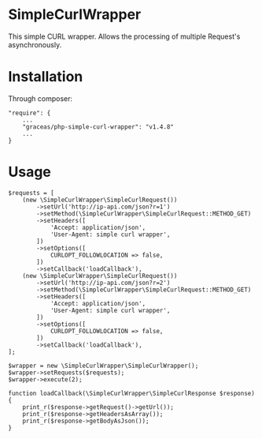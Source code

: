 SimpleCurlWrapper
====================

This simple CURL wrapper. Allows the processing of multiple Request's asynchronously.

Installation
============

Through composer:

    "require": {
        ...
        "graceas/php-simple-curl-wrapper": "v1.4.8"
        ...
    }

Usage
=====

    $requests = [
        (new \SimpleCurlWrapper\SimpleCurlRequest())
            ->setUrl('http://ip-api.com/json?r=1')
            ->setMethod(\SimpleCurlWrapper\SimpleCurlRequest::METHOD_GET)
            ->setHeaders([
                'Accept: application/json',
                'User-Agent: simple curl wrapper',
            ])
            ->setOptions([
                CURLOPT_FOLLOWLOCATION => false,
            ])
            ->setCallback('loadCallback'),
        (new \SimpleCurlWrapper\SimpleCurlRequest())
            ->setUrl('http://ip-api.com/json?r=2')
            ->setMethod(\SimpleCurlWrapper\SimpleCurlRequest::METHOD_GET)
            ->setHeaders([
                'Accept: application/json',
                'User-Agent: simple curl wrapper',
            ])
            ->setOptions([
                CURLOPT_FOLLOWLOCATION => false,
            ])
            ->setCallback('loadCallback'),
    ];
    
    $wrapper = new \SimpleCurlWrapper\SimpleCurlWrapper();
    $wrapper->setRequests($requests);
    $wrapper->execute(2);
    
    function loadCallback(\SimpleCurlWrapper\SimpleCurlResponse $response) {
        print_r($response->getRequest()->getUrl());
        print_r($response->getHeadersAsArray());
        print_r($response->getBodyAsJson());
    }
